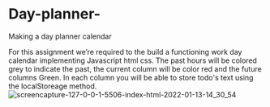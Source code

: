 # Day-planner-
Making a day planner calendar 

For this assignment we’re required to the build a functioning work day calendar implementing Javascript html css.
The past hours will be colored grey to indicate the past, the current column will be color red and the future columns Green. In each column you will be able to store todo's text using the localStoreage method.![screencapture-127-0-0-1-5506-index-html-2022-01-13-14_30_54](https://user-images.githubusercontent.com/69438529/149397503-0e8d0407-c217-4e72-a3fe-a65ff873a92a.png)

